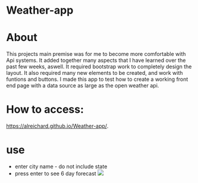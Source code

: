 # Weather-app

# About
This projects main premise was for me to become more comfortable with Api systems. It added together many aspects that I have learned over the past few weeks, aswell. It required bootstrap work to completely design the layout. It also required many new elements to be created, and work with funtions and buttons. I made this app to test how to create a working front end page with a data source as large as the open weather api. 

# How to access:
 https://alreichard.github.io/Weather-app/.
 
 # use
 - enter city name - do not include state
 - press enter to see 6 day forecast 
![](/pictures/picture1.png)
